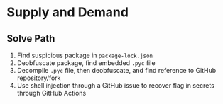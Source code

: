 # Supply and Demand

## Solve Path

1. Find suspicious package in `package-lock.json`
2. Deobfuscate package, find embedded `.pyc` file
3. Decompile `.pyc` file, then deobfuscate, and find reference to GitHub repository/fork
4. Use shell injection through a GitHub issue to recover flag in secrets through GitHub Actions

